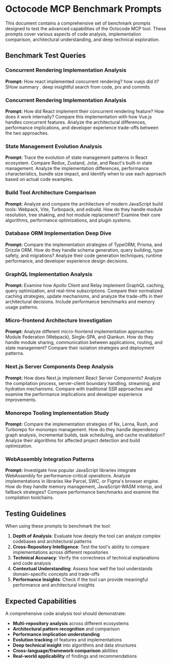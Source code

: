 # Octocode MCP Benchmark Prompts

This document contains a comprehensive set of benchmark prompts designed to test the advanced capabilities of the Octocode MCP tool. These prompts cover various aspects of code analysis, implementation comparison, architectural understanding, and deep technical exploration.

## Benchmark Test Queries

### Concurrent Rendering Implementation Analysis
**Prompt:** How react implemented concurrent rendering? how vuejs did it?
SHow summary . deep insightful search from code, prs and commits

### Concurrent Rendering Implementation Analysis
**Prompt:** How did React implement their concurrent rendering feature? How does it work internally? Compare this implementation with how Vue.js handles concurrent features. Analyze the architectural differences, performance implications, and developer experience trade-offs between the two approaches.

### State Management Evolution Analysis
**Prompt:** Trace the evolution of state management patterns in React ecosystem. Compare Redux, Zustand, Jotai, and React's built-in state management. Analyze the implementation differences, performance characteristics, bundle size impact, and identify when to use each approach based on actual code examples.

### Build Tool Architecture Comparison
**Prompt:** Analyze and compare the architecture of modern JavaScript build tools: Webpack, Vite, Turbopack, and esbuild. How do they handle module resolution, tree shaking, and hot module replacement? Examine their core algorithms, performance optimizations, and plugin systems.

### Database ORM Implementation Deep Dive
**Prompt:** Compare the implementation strategies of TypeORM, Prisma, and Drizzle ORM. How do they handle schema generation, query building, type safety, and migrations? Analyze their code generation techniques, runtime performance, and developer experience design decisions.

### GraphQL Implementation Analysis
**Prompt:** Examine how Apollo Client and Relay implement GraphQL caching, query optimization, and real-time subscriptions. Compare their normalized caching strategies, update mechanisms, and analyze the trade-offs in their architectural decisions. Include performance benchmarks and memory usage patterns.

### Micro-frontend Architecture Investigation
**Prompt:** Analyze different micro-frontend implementation approaches: Module Federation (Webpack), Single-SPA, and Qiankun. How do they handle module sharing, communication between applications, routing, and state management? Compare their isolation strategies and deployment patterns.

### Next.js Server Components Deep Analysis
**Prompt:** How does Next.js implement React Server Components? Analyze the compilation process, server-client boundary handling, streaming, and hydration mechanisms. Compare with traditional SSR approaches and examine the performance implications and developer experience improvements.

### Monorepo Tooling Implementation Study
**Prompt:** Compare the implementation strategies of Nx, Lerna, Rush, and Turborepo for monorepo management. How do they handle dependency graph analysis, incremental builds, task scheduling, and cache invalidation? Analyze their algorithms for affected project detection and build optimization.

### WebAssembly Integration Patterns
**Prompt:** Investigate how popular JavaScript libraries integrate WebAssembly for performance-critical operations. Analyze implementations in libraries like Parcel, SWC, or Figma's browser engine. How do they handle memory management, JavaScript-WASM interop, and fallback strategies? Compare performance benchmarks and examine the compilation toolchains.

## Testing Guidelines

When using these prompts to benchmark the tool:

1. **Depth of Analysis**: Evaluate how deeply the tool can analyze complex codebases and architectural patterns
2. **Cross-Repository Intelligence**: Test the tool's ability to compare implementations across different repositories
3. **Technical Accuracy**: Verify the correctness of technical explanations and code analysis
4. **Contextual Understanding**: Assess how well the tool understands domain-specific concepts and trade-offs
5. **Performance Insights**: Check if the tool can provide meaningful performance and architectural insights

## Expected Capabilities

A comprehensive code analysis tool should demonstrate:

- **Multi-repository analysis** across different ecosystems
- **Architectural pattern recognition** and comparison
- **Performance implication understanding**
- **Evolution tracking** of features and implementations
- **Deep technical insight** into algorithms and data structures
- **Cross-language/framework comparison** abilities
- **Real-world applicability** of findings and recommendations
